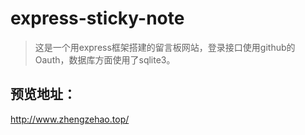 # express-sticky-note

>这是一个用express框架搭建的留言板网站，登录接口使用github的Oauth，数据库方面使用了sqlite3。

## 预览地址：

http://www.zhengzehao.top/


